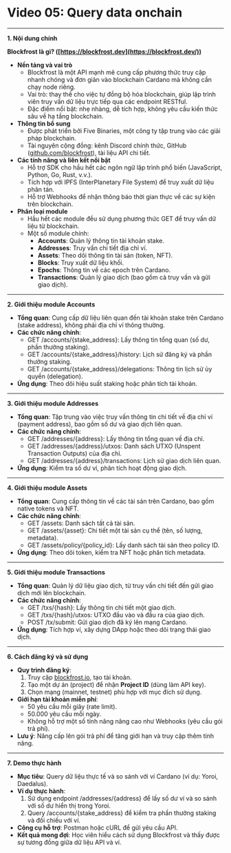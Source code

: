 # Video 05: Query data onchain

---

**1. Nội dung chính**

**Blockfrost là gì? ([https://blockfrost.dev](https://blockfrost.dev/))**

- **Nền tảng và vai trò**
    - Blockfrost là một API mạnh mẽ cung cấp phương thức truy cập nhanh chóng và đơn giản vào blockchain Cardano mà không cần chạy node riêng.
    - Vai trò: thay thế cho việc tự đồng bộ hóa blockchain, giúp lập trình viên truy vấn dữ liệu trực tiếp qua các endpoint RESTful.
    - Đặc điểm nổi bật: nhẹ nhàng, dễ tích hợp, không yêu cầu kiến thức sâu về hạ tầng blockchain.
- **Thông tin bổ sung**
    - Được phát triển bởi Five Binaries, một công ty tập trung vào các giải pháp blockchain.
    - Tài nguyên cộng đồng: kênh Discord chính thức, GitHub ([github.com/blockfrost](https://github.com/blockfrost)), tài liệu API chi tiết.
- **Các tính năng và liên kết nổi bật**
    - Hỗ trợ SDK cho hầu hết các ngôn ngữ lập trình phổ biến (JavaScript, Python, Go, Rust, v.v.).
    - Tích hợp với IPFS (InterPlanetary File System) để truy xuất dữ liệu phân tán.
    - Hỗ trợ Webhooks để nhận thông báo thời gian thực về các sự kiện trên blockchain.
- **Phân loại module**
    - Hầu hết các module đều sử dụng phương thức GET để truy vấn dữ liệu từ blockchain.
    - Một số module chính:
        - **Accounts**: Quản lý thông tin tài khoản stake.
        - **Addresses**: Truy vấn chi tiết địa chỉ ví.
        - **Assets**: Theo dõi thông tin tài sản (token, NFT).
        - **Blocks**: Truy xuất dữ liệu khối.
        - **Epochs**: Thông tin về các epoch trên Cardano.
        - **Transactions**: Quản lý giao dịch (bao gồm cả truy vấn và gửi giao dịch).

---

**2. Giới thiệu module Accounts**

- **Tổng quan**: Cung cấp dữ liệu liên quan đến tài khoản stake trên Cardano (stake address), không phải địa chỉ ví thông thường.
- **Các chức năng chính**:
    - GET /accounts/{stake_address}: Lấy thông tin tổng quan (số dư, phần thưởng staking).
    - GET /accounts/{stake_address}/history: Lịch sử đăng ký và phần thưởng staking.
    - GET /accounts/{stake_address}/delegations: Thông tin lịch sử ủy quyền (delegation).
- **Ứng dụng**: Theo dõi hiệu suất staking hoặc phân tích tài khoản.

---

**3. Giới thiệu module Addresses**

- **Tổng quan**: Tập trung vào việc truy vấn thông tin chi tiết về địa chỉ ví (payment address), bao gồm số dư và giao dịch liên quan.
- **Các chức năng chính**:
    - GET /addresses/{address}: Lấy thông tin tổng quan về địa chỉ.
    - GET /addresses/{address}/utxos: Danh sách UTXO (Unspent Transaction Outputs) của địa chỉ.
    - GET /addresses/{address}/transactions: Lịch sử giao dịch liên quan.
- **Ứng dụng**: Kiểm tra số dư ví, phân tích hoạt động giao dịch.

---

**4. Giới thiệu module Assets**

- **Tổng quan**: Cung cấp thông tin về các tài sản trên Cardano, bao gồm native tokens và NFT.
- **Các chức năng chính**:
    - GET /assets: Danh sách tất cả tài sản.
    - GET /assets/{asset}: Chi tiết một tài sản cụ thể (tên, số lượng, metadata).
    - GET /assets/policy/{policy_id}: Lấy danh sách tài sản theo policy ID.
- **Ứng dụng**: Theo dõi token, kiểm tra NFT hoặc phân tích metadata.

---

**5. Giới thiệu module Transactions**

- **Tổng quan**: Quản lý dữ liệu giao dịch, từ truy vấn chi tiết đến gửi giao dịch mới lên blockchain.
- **Các chức năng chính**:
    - GET /txs/{hash}: Lấy thông tin chi tiết một giao dịch.
    - GET /txs/{hash}/utxos: UTXO đầu vào và đầu ra của giao dịch.
    - POST /tx/submit: Gửi giao dịch đã ký lên mạng Cardano.
- **Ứng dụng**: Tích hợp ví, xây dựng DApp hoặc theo dõi trạng thái giao dịch.

---

**6. Cách đăng ký và sử dụng**

- **Quy trình đăng ký**:
    1. Truy cập [blockfrost.io](https://blockfrost.io/), tạo tài khoản.
    2. Tạo một dự án (project) để nhận **Project ID** (dùng làm API key).
    3. Chọn mạng (mainnet, testnet) phù hợp với mục đích sử dụng.
- **Giới hạn tài khoản miễn phí**:
    - 50 yêu cầu mỗi giây (rate limit).
    - 50.000 yêu cầu mỗi ngày.
    - Không hỗ trợ một số tính năng nâng cao như Webhooks (yêu cầu gói trả phí).
- **Lưu ý**: Nâng cấp lên gói trả phí để tăng giới hạn và truy cập thêm tính năng.

---

**7. Demo thực hành**

- **Mục tiêu**: Query dữ liệu thực tế và so sánh với ví Cardano (ví dụ: Yoroi, Daedalus).
- **Ví dụ thực hành**:
    1. Sử dụng endpoint /addresses/{address} để lấy số dư ví và so sánh với số dư hiển thị trong Yoroi.
    2. Query /accounts/{stake_address} để kiểm tra phần thưởng staking và đối chiếu với ví.
- **Công cụ hỗ trợ**: Postman hoặc cURL để gửi yêu cầu API.
- **Kết quả mong đợi**: Học viên hiểu cách sử dụng Blockfrost và thấy được sự tương đồng giữa dữ liệu API và ví.
